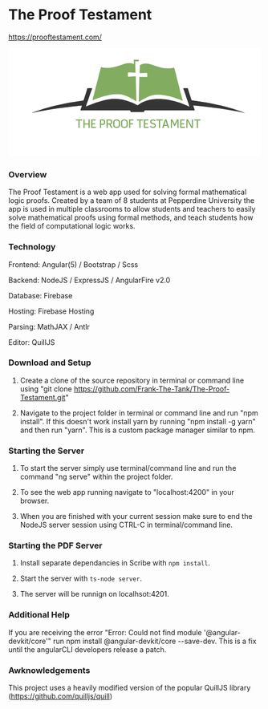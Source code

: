 # The Proof Testament  

 https://prooftestament.com/
 
 ![alt text](./src/assets/images/logoName.png)

### Overview

The Proof Testament is a web app used for solving formal mathematical logic proofs. Created by a team of 8 students at Pepperdine University the app is used in multiple classrooms to allow students and teachers to easily solve mathematical proofs using formal methods, and teach students how the field of computational logic works.  

### Technology

Frontend: Angular(5) / Bootstrap / Scss

Backend: NodeJS / ExpressJS / AngularFire v2.0

Database: Firebase 

Hosting: Firebase Hosting

Parsing: MathJAX / Antlr

Editor: QuillJS 

### Download and Setup

1. Create a clone of the source repository in terminal or command line using "git clone https://github.com/Frank-The-Tank/The-Proof-Testament.git"

2. Navigate to the project folder in terminal or command line and run "npm install". If this doesn't work install yarn by running "npm install -g yarn" and then run "yarn". This is a custom package manager similar to npm.

### Starting the Server

1. To start the server simply use terminal/command line and run the command "ng serve" within the project folder.

2. To see the web app running navigate to "localhost:4200" in your browser.

3. When you are finished with your current session make sure to end the NodeJS server session using CTRL-C in terminal/command line.

### Starting the PDF Server

1. Install separate dependancies in Scribe with `npm install`.

2. Start the server with `ts-node server`.

3. The server will be runnign on localhsot:4201.

### Additional Help
If you are receiving the error "Error: Could not find module '@angular-devkit/core'" run npm install @angular-devkit/core --save-dev. This is a fix until the angularCLI developers release a patch.

### Awknowledgements
This project uses a heavily modified version of the popular QuillJS library (https://github.com/quilljs/quill)
